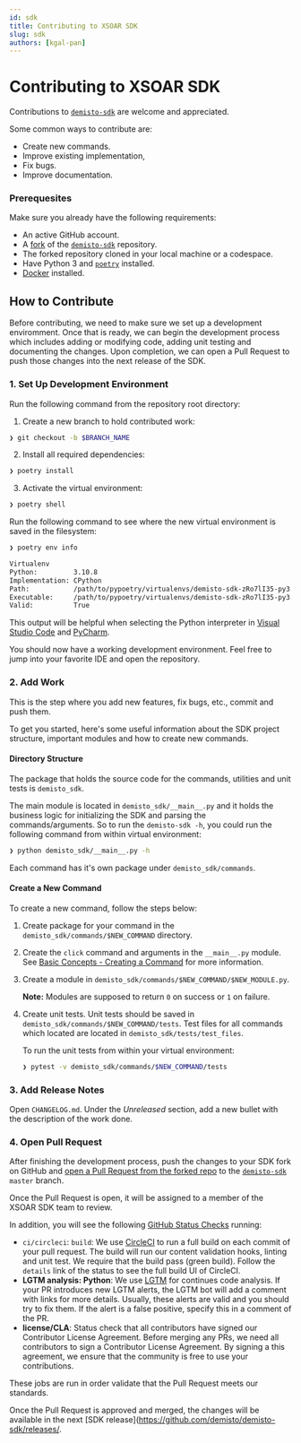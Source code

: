 ```yaml
---
id: sdk
title: Contributing to XSOAR SDK
slug: sdk
authors: [kgal-pan]
---
```


# Contributing to XSOAR SDK

Contributions to [`demisto-sdk`](https://github.com/demisto/demisto-sdk) are welcome and appreciated. 

Some common ways to contribute are:

- Create new commands.
- Improve existing implementation, 
- Fix bugs.
- Improve documentation. 

### Prerequesites

Make sure you already have the following requirements:

* An active GitHub account.
* A [fork](https://docs.github.com/en/get-started/quickstart/fork-a-repo) of the [`demisto-sdk`](https://github.com/demisto/demisto-sdk) repository. 
* The forked repository cloned in your local machine or a codespace.
* Have Python 3 and [`poetry`](https://python-poetry.org/docs/#installation) installed.
* [Docker](https://docs.docker.com/engine/install/) installed.

## How to Contribute

Before contributing, we need to make sure we set up a development enviromment. Once that is ready, we can begin the development process which includes adding or modifying code, adding unit testing and documenting the changes. Upon completion, we can open a Pull Request to push those changes into the next release of the SDK. 

### 1. Set Up Development Environment

Run the following command from the repository root directory:

1. Create a new branch to hold contributed work:

```bash
❯ git checkout -b $BRANCH_NAME
```

2. Install all required dependencies:

```bash
❯ poetry install
```

3. Activate the virtual environment:

```bash
❯ poetry shell 
```

Run the following command to see where the new virtual environment is saved in the filesystem:

```bash
❯ poetry env info

Virtualenv
Python:         3.10.8
Implementation: CPython
Path:           /path/to/pypoetry/virtualenvs/demisto-sdk-zRo7lI35-py3.10
Executable:     /path/to/pypoetry/virtualenvs/demisto-sdk-zRo7lI35-py3.10/bin/python
Valid:          True
```

This output will be helpful when selecting the Python interpreter in [Visual Studio Code](https://code.visualstudio.com/docs/python/environments) and [PyCharm](https://www.jetbrains.com/help/pycharm/configuring-python-interpreter.html#add-existing-interpreter).

You should now have a working development environment. Feel free to jump into your favorite IDE and open the repository.

### 2. Add Work

This is the step where you add new features, fix bugs, etc., commit and push them.

To get you started, here's some useful information about the SDK project structure, important modules and how to create new commands. 
#### Directory Structure

The package that holds the source code for the commands, utilities and unit tests is `demisto_sdk`.

The main module is located in `demisto_sdk/__main__.py` and it holds the business logic for initializing the SDK and parsing the commands/arguments. So to run the `demisto-sdk -h`, you could run the following command from within virtual environment:

```bash
❯ python demisto_sdk/__main__.py -h
```

Each command has it's own package under `demisto_sdk/commands`.

#### Create a New Command

To create a new command, follow the steps below:

1. Create package for your command in the `demisto_sdk/commands/$NEW_COMMAND` directory.
2. Create the `click` command and arguments in the `__main__.py` module. See [Basic Concepts - Creating a Command](https://click.palletsprojects.com/en/8.1.x/quickstart/#basic-concepts-creating-a-command) for more information.
3. Create a module in `demisto_sdk/commands/$NEW_COMMAND/$NEW_MODULE.py`.

   **Note:** Modules are supposed to return `0` on success or `1` on failure. 
1. Create unit tests. Unit tests should be saved in `demisto_sdk/commands/$NEW_COMMAND/tests`. Test files for all commands which located are located in 
`demisto_sdk/tests/test_files`.
   
   To run the unit tests from within your virtual environment:

   ```bash
   ❯ pytest -v demisto_sdk/commands/$NEW_COMMAND/tests
   ```


### 3. Add Release Notes

Open `CHANGELOG.md`. Under the *Unreleased* section, add a new bullet with the description of the work done.

### 4.  Open Pull Request

After finishing the development process, push the changes to your SDK fork on GitHub and [open a Pull Request from the forked repo](https://help.github.com/articles/creating-a-pull-request-from-a-fork/) to the [`demisto-sdk`](https://github.com/demisto/demisto-sdk) `master` branch.

Once the Pull Request is open, it will be assigned to a member of the XSOAR SDK team to review. 

In addition, you will see the following [GitHub Status Checks](https://help.github.com/en/github/collaborating-with-issues-and-pull-requests/about-status-checks) running:

* `ci/circleci`: `build`: We use [CircleCI](https://circleci.com/gh/demisto/demisto-sdk) to run a full build on each commit of your pull request. The build will run our content validation hooks, linting and unit test. We require that the build pass (green build). Follow the `details` link of the status to see the full build UI of CircleCI.
* **LGTM analysis: Python**: We use [LGTM](https://lgtm.com) for continues code analysis. If your PR introduces new LGTM alerts, the LGTM bot will add a comment with links for more details. Usually, these alerts are valid and you should try to fix them. If the alert is a false positive, specify this in a comment of the PR.
* **license/CLA**: Status check that all contributors have signed our Contributor License Agreement. Before merging any PRs, we need all contributors to sign a Contributor License Agreement. By signing a this agreement, we ensure that the community is free to use your contributions.

These jobs are run in order validate that the Pull Request meets our standards.

Once the Pull Request is approved and merged, the changes will be available in the next [SDK release](https://github.com/demisto/demisto-sdk/releases/.
